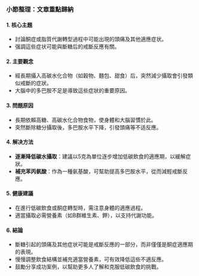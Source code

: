 ### 小節整理：文章重點歸納

#### 1. 核心主題  
- 討論酮症或脂質代謝轉型過程中可能出現的頭痛及其他適應症状。
- 强調這些症状可能與斷糖后的戒斷反應有關。

#### 2. 主要觀念  
- 經長期攝入高碳水化合物（如穀物、麵包、甜食）后，突然減少攝取會引發類似戒斷的症狀。
- 大腦中的多巴胺不足是導致這些症狀的重要原因。

#### 3. 問題原因  
- 長期依賴高糖、高碳水化合物食物，使身體和大腦習慣於此。
- 突然斷除糖分攝取後，多巴胺水平下降，引發頭痛等不适反應。

#### 4. 解决方法  
- **逐漸降低碳水攝取**：建議以5克為單位逐步增加低碳飲食的適應期，以緩解症狀。  
- **補充苯丙氨酸**：作為一種氨基酸，可幫助提高多巴胺水平，從而減輕戒斷反應。

#### 5. 健康建議  
- 在進行低碳飲食或酮症轉型時，需注意身體的適應過程。
- 適當攝取必需營養素（如B群維生素、鉀），以支持代謝功能。

#### 6. 結論  
- 斷糖引起的頭痛及其他症状可能是戒斷反應的一部分，而非僅僅是酮症適應期的表現。
- 慢慢調整飲食結構並補充適當營養素，可有效降低這些不適反應。
- 鼓勵分享成功案例，以幫助更多人了解和克服低碳飲食的挑戰。